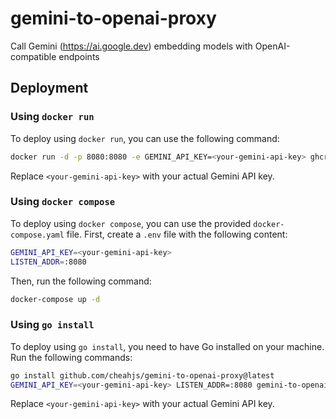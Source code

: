 # gemini-to-openai-proxy
Call Gemini (https://ai.google.dev) embedding models with OpenAI-compatible endpoints

## Deployment

### Using `docker run`

To deploy using `docker run`, you can use the following command:

```sh
docker run -d -p 8080:8080 -e GEMINI_API_KEY=<your-gemini-api-key> ghcr.io/cheahjs/gemini-to-openai-proxy:latest
```

Replace `<your-gemini-api-key>` with your actual Gemini API key.

### Using `docker compose`

To deploy using `docker compose`, you can use the provided `docker-compose.yaml` file. First, create a `.env` file with the following content:

```sh
GEMINI_API_KEY=<your-gemini-api-key>
LISTEN_ADDR=:8080
```

Then, run the following command:

```sh
docker-compose up -d
```

### Using `go install`

To deploy using `go install`, you need to have Go installed on your machine. Run the following commands:

```sh
go install github.com/cheahjs/gemini-to-openai-proxy@latest
GEMINI_API_KEY=<your-gemini-api-key> LISTEN_ADDR=:8080 gemini-to-openai-proxy
```

Replace `<your-gemini-api-key>` with your actual Gemini API key.

